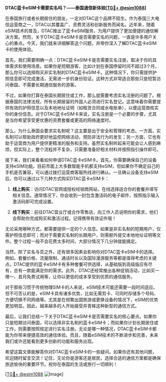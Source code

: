**DTAC蓝卡eSIM卡需要实名吗？——泰国通信新体验[[TG💪+ @esim1088](https://t.me/s/esim1088)]**

在泰国旅行或者长期居住的朋友，一定对DTAC这个品牌不陌生。作为泰国三大电信运营商之一，DTAC以其覆盖广、资费灵活和创新服务而闻名。近年来，随着eSIM技术的普及，DTAC推出了蓝卡eSIM服务，为用户提供了更加便捷的通信解决方案。然而，关于DTAC蓝卡eSIM卡是否需要实名的问题，一直是许多用户关心的重点。今天，我们就来详细解答这个问题，并带你深入了解DTAC蓝卡eSIM卡的使用体验。

首先，我们需要明确一点：DTAC蓝卡eSIM卡是否需要实名注册，取决于你的具体需求和使用场景。如果你是短期游客，比如计划在泰国停留时间不超过3个月，那么你可以选择购买非实名制的DTAC蓝卡eSIM卡。这种情况下，你只需提供护照信息即可完成激活，无需进一步的身份验证。这种方式非常适合那些只是短暂访问泰国、不需要长期通信服务的游客。

不过，如果你打算在泰国长期居住或工作，那么就需要考虑实名注册的问题了。根据泰国的法律法规，所有长期居留的外国人必须进行实名登记。这意味着你需要提供有效的护照信息以及本地地址证明（如租赁合同或水电账单），以便运营商核实你的身份信息。对于DTAC蓝卡eSIM卡来说，实名注册是一个必要的步骤，尤其是当你希望享受更优惠的资费套餐或更高的网络速度时。

那么，为什么泰国会要求实名制呢？这主要是出于安全和管理的考虑。一方面，实名制可以帮助政府更好地监控网络活动，预防非法行为的发生；另一方面，它也有助于运营商为用户提供更精准的服务和支持。虽然实名制听起来可能会让人感到麻烦，但实际上，整个流程并不复杂，只需要准备好相关材料并按照指引操作即可。

接下来，我们来看看如何申请DTAC蓝卡eSIM卡。首先，你需要确保自己的设备支持eSIM功能。目前市面上大多数智能手机都支持eSIM，但如果你不确定自己的手机是否兼容，可以通过拨打运营商客服热线进行确认。一旦确认设备支持eSIM后，你可以通过以下几种方式购买DTAC蓝卡eSIM卡：

1. **线上购买**：访问DTAC官网或授权经销商网站，在线选择适合你的套餐并填写相关信息。通常情况下，你会收到一封包含激活码的电子邮件，按照指示输入激活码即可完成设置。
   
2. **线下购买**：前往DTAC营业厅或合作零售店，向工作人员说明你的需求，他们会帮助你完成购买和激活过程。记得携带有效证件哦！

无论采用哪种方式，都需要提供一定的个人信息。如果是非实名制的短期用户，仅需护照信息即可；而对于需要实名制的长期用户，则需额外提交本地地址证明等文件。整个过程一般不会花费太多时间，大部分情况下几分钟就能搞定。

当然，除了实名与否之外，还有很多因素会影响你对DTAC蓝卡eSIM卡的选择。例如，套餐价格、流量限制、通话时长以及国际漫游服务等都是值得考虑的关键点。DTAC提供的蓝卡eSIM卡有多种套餐可供选择，从基础版到高级版应有尽有，总有一款能满足你的需求。此外，DTAC还经常推出各种促销活动，比如买一赠一、首月免费试用等，让你以更低的成本享受到优质的通信服务。

对于那些习惯于传统物理SIM卡的人来说，eSIM技术可能还需要一段时间适应。但不可否认的是，eSIM卡具有诸多优势，比如无需剪卡、可同时存储多个号码、方便切换不同网络等。尤其是在频繁出国旅游或更换设备的情况下，eSIM的优势更加明显。因此，越来越多的人开始接受并青睐这种新型的通信方式。

最后，让我们总结一下关于DTAC蓝卡eSIM卡是否需要实名的核心要点。如果你只是短期访问泰国，可以选择非实名制的蓝卡eSIM卡；而如果你计划长期居住或工作，则需要按照规定进行实名注册。无论是哪一种情况，DTAC蓝卡eSIM卡都能为你带来便捷高效的通信体验。而且，随着eSIM技术的不断进步和完善，未来我们或许还能看到更多创新的功能和服务出现。

希望这篇文章能解答你对DTAC蓝卡eSIM卡的一些疑问。如果你还有其他问题，欢迎随时留言交流！记住，无论你是游客还是居民，选择合适的通信方案都是确保旅途愉快的重要环节。祝你在泰国的生活或旅行一切顺利！

[[TG💪+ @esim1088](https://t.me/s/esim1088) ![Image](https://i.postimg.cc/4NQfJmqS/Snipaste-2025-05-13-00-14-12.png)]
